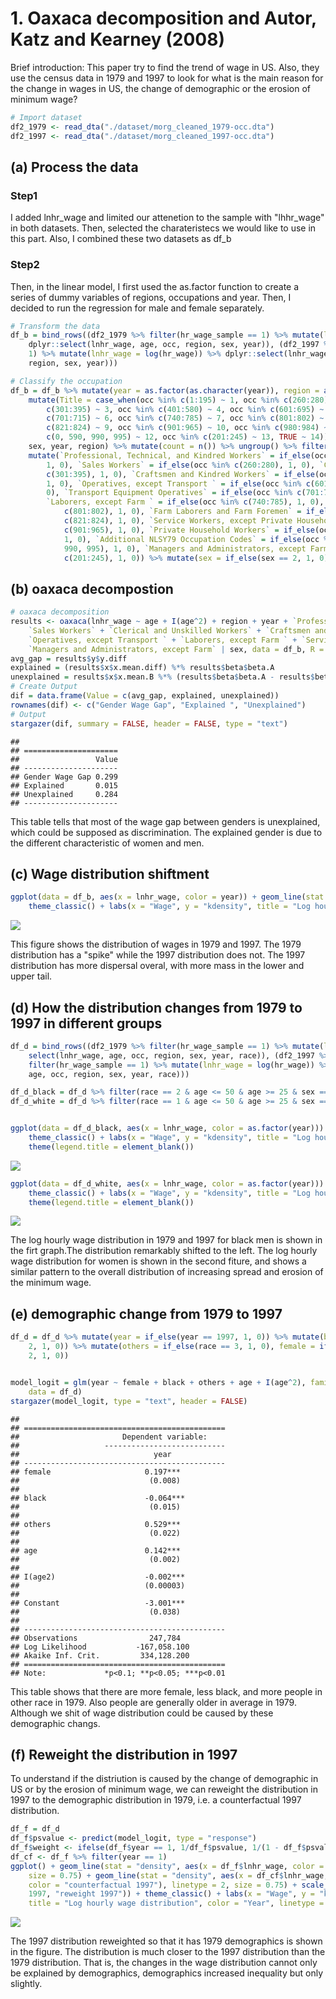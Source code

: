 # 1. Oaxaca decomposition and Autor, Katz and Kearney (2008)

Brief introduction: This paper try to find the trend of wage in US. Also, they use the census data in 1979 and 1997 to look for what is the main reason for the change in wages in US, the change of demographic or the erosion of minimum wage?


```r
# Import dataset
df2_1979 <- read_dta("./dataset/morg_cleaned_1979-occ.dta")
df2_1997 <- read_dta("./dataset/morg_cleaned_1997-occ.dta")
```

## (a) Process the data

### Step1

I added lnhr_wage and limited our  attenetion to the sample with "lhhr_wage" in both datasets. Then, selected the charateristecs we would like to use in this part. Also, I combined these two datasets as df_b

### Step2

Then, in the linear model, I first used the as.factor function to create a series of dummy variables of regions, occupations and year. Then, I decided to run the regression for male and female separately. 


```r
# Transform the data
df_b = bind_rows((df2_1979 %>% filter(hr_wage_sample == 1) %>% mutate(lnhr_wage = log(hr_wage)) %>% 
    dplyr::select(lnhr_wage, age, occ, region, sex, year)), (df2_1997 %>% filter(hr_wage_sample == 
    1) %>% mutate(lnhr_wage = log(hr_wage)) %>% dplyr::select(lnhr_wage, age, occ, 
    region, sex, year)))

# Classify the occupation
df_b = df_b %>% mutate(year = as.factor(as.character(year)), region = as.factor(as.character(region))) %>% 
    mutate(Title = case_when(occ %in% c(1:195) ~ 1, occ %in% c(260:280) ~ 2, occ %in% 
        c(301:395) ~ 3, occ %in% c(401:580) ~ 4, occ %in% c(601:695) ~ 5, occ %in% 
        c(701:715) ~ 6, occ %in% c(740:785) ~ 7, occ %in% c(801:802) ~ 8, occ %in% 
        c(821:824) ~ 9, occ %in% c(901:965) ~ 10, occ %in% c(980:984) ~ 11, occ %in% 
        c(0, 590, 990, 995) ~ 12, occ %in% c(201:245) ~ 13, TRUE ~ 14)) %>% group_by(Title, 
    sex, year, region) %>% mutate(count = n()) %>% ungroup() %>% filter(count > 500) %>% 
    mutate(`Professional, Technical, and Kindred Workers` = if_else(occ %in% c(1:195), 
        1, 0), `Sales Workers` = if_else(occ %in% c(260:280), 1, 0), `Clerical and Unskilled Workers` = if_else(occ %in% 
        c(301:395), 1, 0), `Craftsmen and Kindred Workers` = if_else(occ %in% c(401:580), 
        1, 0), `Operatives, except Transport ` = if_else(occ %in% c(601:695), 1, 
        0), `Transport Equipment Operatives` = if_else(occ %in% c(701:715), 1, 0), 
        `Laborers, except Farm ` = if_else(occ %in% c(740:785), 1, 0), `Farmers and Farm Managers` = if_else(occ %in% 
            c(801:802), 1, 0), `Farm Laborers and Farm Foremen` = if_else(occ %in% 
            c(821:824), 1, 0), `Service Workers, except Private Household` = if_else(occ %in% 
            c(901:965), 1, 0), `Private Household Workers` = if_else(occ %in% c(980:984), 
            1, 0), `Additional NLSY79 Occupation Codes` = if_else(occ %in% c(0, 590, 
            990, 995), 1, 0), `Managers and Administrators, except Farm` = if_else(occ %in% 
            c(201:245), 1, 0)) %>% mutate(sex = if_else(sex == 2, 1, 0))
```

## (b) oaxaca decompostion


```r
# oaxaca decomposition
results <- oaxaca(lnhr_wage ~ age + I(age^2) + region + year + `Professional, Technical, and Kindred Workers` + 
    `Sales Workers` + `Clerical and Unskilled Workers` + `Craftsmen and Kindred Workers` + 
    `Operatives, except Transport ` + `Laborers, except Farm ` + `Service Workers, except Private Household` + 
    `Managers and Administrators, except Farm` | sex, data = df_b, R = NULL)
avg_gap = results$y$y.diff
explained = (results$x$x.mean.diff) %*% results$beta$beta.A
unexplained = results$x$x.mean.B %*% (results$beta$beta.A - results$beta$beta.B)
# Create Output
dif = data.frame(Value = c(avg_gap, explained, unexplained))
rownames(dif) <- c("Gender Wage Gap", "Explained ", "Unexplained")
# Output
stargazer(dif, summary = FALSE, header = FALSE, type = "text")
```

```
## 
## =====================
##                 Value
## ---------------------
## Gender Wage Gap 0.299
## Explained       0.015
## Unexplained     0.284
## ---------------------
```
This table tells that most of the wage gap between genders is unexplained, which could be supposed as discrimination. The explained gender is due to the different characteristic of women and men.

## (c) Wage distribution shiftment


```r
ggplot(data = df_b, aes(x = lnhr_wage, color = year)) + geom_line(stat = "density") + 
    theme_classic() + labs(x = "Wage", y = "kdensity", title = "Log hourly wage distribution")
```

<img src="./figure/oaxaca/figureunnamed-chunk-6-1.png" style="display: block; margin: auto;" />

This figure shows the distribution of wages in 1979 and 1997. 
The 1979 distribution has a "spike" while the 1997 distribution does not. The 1997 distribution has more dispersal overal, with more mass in the lower and upper tail.



## (d) How the distribution changes from 1979 to 1997 in different groups


```r
df_d = bind_rows((df2_1979 %>% filter(hr_wage_sample == 1) %>% mutate(lnhr_wage = log(hr_wage)) %>% 
    select(lnhr_wage, age, occ, region, sex, year, race)), (df2_1997 %>% 
    filter(hr_wage_sample == 1) %>% mutate(lnhr_wage = log(hr_wage)) %>% select(lnhr_wage, 
    age, occ, region, sex, year, race)))

df_d_black = df_d %>% filter(race == 2 & age <= 50 & age >= 25 & sex == 1)
df_d_white = df_d %>% filter(race == 1 & age <= 50 & age >= 25 & sex == 2)


ggplot(data = df_d_black, aes(x = lnhr_wage, color = as.factor(year))) + geom_line(stat = "density") + 
    theme_classic() + labs(x = "Wage", y = "kdensity", title = "Log hourly wage distribution (black men)") + 
    theme(legend.title = element_blank())
```

<img src="./figure/oaxaca/figureunnamed-chunk-7-1.png" style="display: block; margin: auto;" />

```r
ggplot(data = df_d_white, aes(x = lnhr_wage, color = as.factor(year))) + geom_line(stat = "density") + 
    theme_classic() + labs(x = "Wage", y = "kdensity", title = "Log hourly wage distribution (white women)") + 
    theme(legend.title = element_blank())
```

<img src="./figure/oaxaca/figureunnamed-chunk-7-2.png" style="display: block; margin: auto;" />

The log hourly wage distribution in 1979 and 1997 for black men is shown in
the firt graph.The distribution remarkably shifted to the left. The log hourly wage distribution for women is shown in the second fiture, and shows a similar pattern to the overall distribution of increasing spread and erosion of the minimum wage.

## (e) demographic change from 1979 to 1997


```r
df_d = df_d %>% mutate(year = if_else(year == 1997, 1, 0)) %>% mutate(black = if_else(race == 
    2, 1, 0)) %>% mutate(others = if_else(race == 3, 1, 0), female = if_else(sex == 
    2, 1, 0))


model_logit = glm(year ~ female + black + others + age + I(age^2), family = binomial(), 
    data = df_d)
stargazer(model_logit, type = "text", header = FALSE)
```

```
## 
## =============================================
##                       Dependent variable:    
##                   ---------------------------
##                              year            
## ---------------------------------------------
## female                     0.197***          
##                             (0.008)          
##                                              
## black                      -0.064***         
##                             (0.015)          
##                                              
## others                     0.529***          
##                             (0.022)          
##                                              
## age                        0.142***          
##                             (0.002)          
##                                              
## I(age2)                    -0.002***         
##                            (0.00003)         
##                                              
## Constant                   -3.001***         
##                             (0.038)          
##                                              
## ---------------------------------------------
## Observations                247,784          
## Log Likelihood           -167,058.100        
## Akaike Inf. Crit.         334,128.200        
## =============================================
## Note:             *p<0.1; **p<0.05; ***p<0.01
```

This table shows that there are more female, less black, and more people in other race in 1979. Also people are generally older in average in 1979. Although we shit of wage distribution could be caused by these demographic changs.

## (f) Reweight the distribution in 1997

To understand if the distriution is caused by the change of demographic in US or by the erosion of minimum wage, we can reweight the distribution in 1997 to the demographic distribution in 1979, i.e. a counterfactual 1997 distribution.


```r
df_f = df_d
df_f$psvalue <- predict(model_logit, type = "response")
df_f$weight <- ifelse(df_f$year == 1, 1/df_f$psvalue, 1/(1 - df_f$psvalue))
df_cf <- df_f %>% filter(year == 1)
ggplot() + geom_line(stat = "density", aes(x = df_f$lnhr_wage, color = as.factor(df_f$year)), 
    size = 0.75) + geom_line(stat = "density", aes(x = df_cf$lnhr_wage, weight = df_cf$weight, 
    color = "counterfactual 1997"), linetype = 2, size = 0.75) + scale_color_discrete(label = c(1979, 
    1997, "reweight 1997")) + theme_classic() + labs(x = "Wage", y = "kdensity", 
    title = "Log hourly wage distribution", color = "Year", linetype = "counterfactual")
```

<img src="./figure/oaxaca/figureunnamed-chunk-9-1.png" style="display: block; margin: auto;" />

The 1997 distribution reweighted so that it has 1979 demographics is shown
in the figure. The distribution is much closer to the 1997 distribution than the 1979 distribution. That is, the changes in the wage distribution cannot only be explained by demographics, demographics increased inequality but only slightly.
